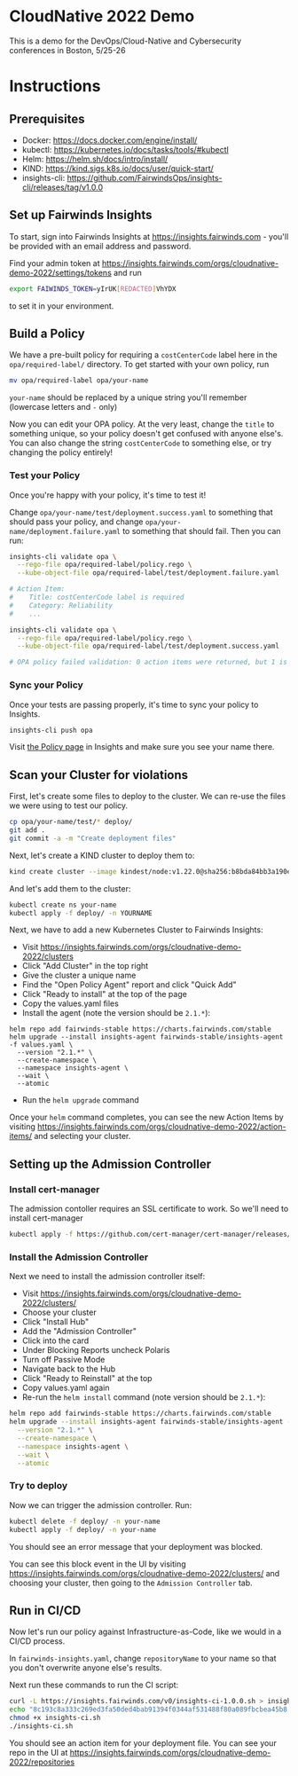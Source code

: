# CloudNative 2022 Demo

This is a demo for the DevOps/Cloud-Native and Cybersecurity conferences in Boston, 5/25-26

# Instructions
## Prerequisites
* Docker: https://docs.docker.com/engine/install/
* kubectl: https://kubernetes.io/docs/tasks/tools/#kubectl
* Helm: https://helm.sh/docs/intro/install/
* KIND: https://kind.sigs.k8s.io/docs/user/quick-start/
* insights-cli: https://github.com/FairwindsOps/insights-cli/releases/tag/v1.0.0

## Set up Fairwinds Insights
To start, sign into Fairwinds Insights at https://insights.fairwinds.com - you'll be
provided with an email address and password.

Find your admin token at https://insights.fairwinds.com/orgs/cloudnative-demo-2022/settings/tokens
and run
```bash
export FAIWINDS_TOKEN=yIrUK[REDACTED]VhYDX
```
to set it in your environment.

## Build a Policy
We have a pre-built policy for requiring a `costCenterCode` label here in the `opa/required-label/`
directory. To get started with your own policy, run
```bash
mv opa/required-label opa/your-name
```
`your-name` should be replaced by a unique string you'll remember (lowercase letters and `-` only)

Now you can edit your OPA policy. At the very least, change the `title` to something unique, so your
policy doesn't get confused with anyone else's. You can also change the string `costCenterCode` to something
else, or try changing the policy entirely!

### Test your Policy
Once you're happy with your policy, it's time to test it!

Change `opa/your-name/test/deployment.success.yaml` to something that should pass your policy, and change
`opa/your-name/deployment.failure.yaml` to something that should fail. Then you can run:

```bash
insights-cli validate opa \
  --rego-file opa/required-label/policy.rego \
  --kube-object-file opa/required-label/test/deployment.failure.yaml

# Action Item:
#    Title: costCenterCode label is required
#    Category: Reliability
#    ...
```

```bash
insights-cli validate opa \
  --rego-file opa/required-label/policy.rego \
  --kube-object-file opa/required-label/test/deployment.success.yaml

# OPA policy failed validation: 0 action items were returned, but 1 is required
```

### Sync your Policy
Once your tests are passing properly, it's time to sync your policy to Insights.

```bash
insights-cli push opa
```

Visit [the Policy page](https://insights.fairwinds.com/orgs/cloudnative-demo-2022/policy/) in Insights
and make sure you see your name there.

## Scan your Cluster for violations
First, let's create some files to deploy to the cluster. We can re-use the files we were using to
test our policy.
```bash
cp opa/your-name/test/* deploy/
git add .
git commit -a -m "Create deployment files"
```

Next, let's create a KIND cluster to deploy them to:
```bash
kind create cluster --image kindest/node:v1.22.0@sha256:b8bda84bb3a190e6e028b1760d277454a72267a5454b57db34437c34a588d047
```

And let's add them to the cluster:
```bash
kubectl create ns your-name
kubectl apply -f deploy/ -n YOURNAME
```

Next, we have to add a new Kubernetes Cluster to Fairwinds Insights:
* Visit https://insights.fairwinds.com/orgs/cloudnative-demo-2022/clusters
* Click "Add Cluster" in the top right
* Give the cluster a unique name
* Find the "Open Policy Agent" report and click "Quick Add"
* Click "Ready to install" at the top of the page
* Copy the values.yaml files
* Install the agent (note the version should be `2.1.*`):
```
helm repo add fairwinds-stable https://charts.fairwinds.com/stable
helm upgrade --install insights-agent fairwinds-stable/insights-agent -f values.yaml \
  --version "2.1.*" \
  --create-namespace \
  --namespace insights-agent \
  --wait \
  --atomic
```

* Run the `helm upgrade` command

Once your `helm` command completes, you can see the new Action Items by visiting
https://insights.fairwinds.com/orgs/cloudnative-demo-2022/action-items/
and selecting your cluster.

## Setting up the Admission Controller
### Install cert-manager
The admission contoller requires an SSL certificate to work. So we'll need to install cert-manager
```bash
kubectl apply -f https://github.com/cert-manager/cert-manager/releases/download/v1.8.0/cert-manager.yaml
```

### Install the Admission Controller
Next we need to install the admission controller itself:
* Visit https://insights.fairwinds.com/orgs/cloudnative-demo-2022/clusters/
* Choose your cluster
* Click "Install Hub"
* Add the "Admission Controller"
* Click into the card
* Under Blocking Reports uncheck Polaris
* Turn off Passive Mode
* Navigate back to the Hub
* Click "Ready to Reinstall" at the top
* Copy values.yaml again
* Re-run the `helm install` command (note version should be `2.1.*`):
```bash
helm repo add fairwinds-stable https://charts.fairwinds.com/stable
helm upgrade --install insights-agent fairwinds-stable/insights-agent -f values.yaml \
  --version "2.1.*" \
  --create-namespace \
  --namespace insights-agent \
  --wait \
  --atomic
```

### Try to deploy
Now we can trigger the admission controller. Run:
```bash
kubectl delete -f deploy/ -n your-name
kubectl apply -f deploy/ -n your-name
```

You should see an error message that your deployment was blocked.

You can see this block event in the UI by visiting
https://insights.fairwinds.com/orgs/cloudnative-demo-2022/clusters/
and choosing your cluster, then going to the `Admission Controller` tab.

## Run in CI/CD
Now let's run our policy against Infrastructure-as-Code, like we would in a CI/CD process.

In `fairwinds-insights.yaml`, change `repositoryName` to your name so that you don't overwrite
anyone else's results.

Next run these commands to run the CI script:
```bash
curl -L https://insights.fairwinds.com/v0/insights-ci-1.0.0.sh > insights-ci.sh
echo "8c193c8a333c269ed3fa50ded4bab91394f0344af531488f80a089fbcbea45b8 *insights-ci.sh" | shasum -a 256 --check
chmod +x insights-ci.sh
./insights-ci.sh
```

You should see an action item for your deployment file. You can see your repo in the UI at
https://insights.fairwinds.com/orgs/cloudnative-demo-2022/repositories
